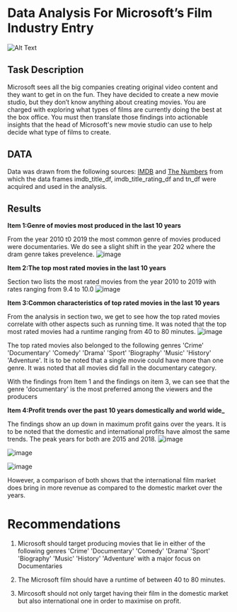 # Data Analysis For Microsoft’s Film Industry Entry

![Alt Text](https://media.istockphoto.com/id/1353929637/photo/man-hands-holding-movie-clapper-film-director-concept-behind-the-scenes-of-movie-shooting-or.jpg?s=612x612&w=0&k=20&c=qMRaEPWNTf9GiCEWju3L5K42M1iH_1mFshV0c6vgy04=)

## Task Description
Microsoft sees all the big companies creating original video content and they want to get in on the fun. They have decided to create a new movie studio, but they don’t know anything about creating movies. You are charged with exploring what types of films are currently doing the best at the box office. You must then translate those findings into actionable insights that the head of Microsoft's new movie studio can use to help decide what type of films to create.

## DATA 

Data was drawn from the following sources: [IMDB](https://www.imdb.com/)  and [The Numbers](https://www.the-numbers.com/) from which the data frames imdb_title_df, imdb_title_rating_df and tn_df were acquired and used in the analysis.

## Results
**Item 1:Genre of movies most produced in the last 10 years**

From the year 2010 t0 2019 the most common genre of movies produced were documentaries. We do see a slight shift in the year 202 where the dram genre takes prevelence.
![image](https://github.com/evamwende/film-trends-analysis/assets/82519367/be902929-34a7-4aa8-ade1-b7600658e9ae)

**Item 2:The top most rated movies in the last 10 years**

Section two lists the most rated movies from the year 2010 to 2019 with rates ranging from 9.4 to 10.0
![image](https://github.com/evamwende/film-trends-analysis/assets/82519367/71f4e470-5c54-4129-ad43-31d91abaa6d6)



**Item 3:Common characteristics of top rated movies in the last 10 years**

From the analysis in section two, we get to see how the top rated movies correlate with other aspects such as running time. It was noted that the top most rated movies had a runtime ranging from 40 to 80 minutes.
![image](https://github.com/evamwende/film-trends-analysis/assets/82519367/f7693a93-94d7-429a-84d9-11f4989b9591)


The top rated movies also belonged to the following genres 'Crime' 'Documentary' 'Comedy' 'Drama' 'Sport' 'Biography' 'Music' 'History' 'Adventure'. It is to be noted that a single movie could have more than one genre. It was noted that all movies did fall in the documentary category.

With the findings from Item 1 and the findings on item 3, we can see that the genre 'documentary' is the most preferred among the viewers and the producers

**Item 4:Profit trends over the past 10 years domestically and world wide_**

The findings show an up down in maximum profit gains over the years. It is to be noted that the domestic and international profits have almost the same trends. The peak years for both are 2015 and 2018.
![image](https://github.com/evamwende/film-trends-analysis/assets/82519367/867ca642-28c4-459e-b32d-73187255128d)

![image](https://github.com/evamwende/film-trends-analysis/assets/82519367/f2acf0b5-00df-4fe8-8881-abb445d99aae)

![image](https://github.com/evamwende/film-trends-analysis/assets/82519367/2b3864f0-92ef-4e92-8f06-9c0ad957209a)


However, a comparison of both shows that the international film market does bring in more revenue as compared to the domestic market over the years.

# Recommendations
1. Microsoft should target producing movies that lie in either of the following genres 'Crime' 'Documentary' 'Comedy' 'Drama' 'Sport' 'Biography' 'Music' 'History' 'Adventure' with a major focus on Documentaries

2. The Microsoft film should have a runtime of between 40 to 80 minutes.

3. Mircosoft should not only target having their film in the domestic market but also international one in order to maximise on profit.
